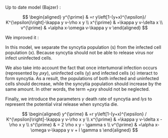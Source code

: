 Up to date model (Bajzer) :

$$
\begin{aligned}
y^{\prime} & =r y\left[1-(y+x)^{\epsilon}/ K^{\epsilon}\right]-\kappa y v-\rho x y \\
x^{\prime} & =\kappa y v-\delta x \\
v^{\prime} & =\alpha x-\omega v-\kappa y v
\end{aligned}
$$
  
We improved it :

In this model, we separate the syncytia population (s) from the infected cell population (x). Because syncytia should not be able to release virus nor infect uninfected cells.

We also take into account the fact that once intertumoral infection occurs (represented by $\rho x y$), uninfected cells (y) and infected cells (x) interact to form syncytia. As a result, the populations of both infected and uninfected cells should decrease, while the syncytia population should increase by the same amount. In other words, the term $+\rho x y$ should not be neglected. 

Finally, we introduce the parameters $\gamma$ death rate of syncytia and $l \gamma s$ to represent the potential viral release when syncytia die.
 
$$
\begin{aligned}
y^{\prime} & =r y\left[1-(y+x)^{\epsilon} / K^{\epsilon}\right]-\kappa y v-\rho x y \\
x^{\prime} & =\kappa y v-\delta x - \rho x y \\
s^{\prime} & = 2 \rho x y - \gamma s \\
v^{\prime} & =\alpha x-\omega v-\kappa y v + l \gamma s
\end{aligned}
 $$  
